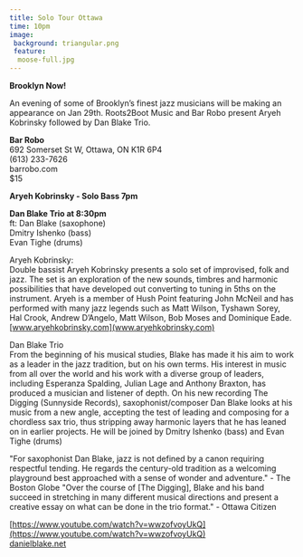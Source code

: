 ```yaml
---
title: Solo Tour Ottawa
time: 10pm
image:
 background: triangular.png
 feature:
  moose-full.jpg
---
```

**Brooklyn Now!**

An evening of some of Brooklyn’s finest jazz musicians will be making an appearance on Jan 29th. Roots2Boot Music and Bar Robo present Aryeh Kobrinsky followed by Dan Blake Trio. 

**Bar Robo**  
692 Somerset St W, Ottawa, ON K1R 6P4  
(613) 233-7626  
barrobo.com  
$15

**Aryeh Kobrinsky - Solo Bass 7pm**

**Dan Blake Trio at 8:30pm**  
ft: Dan Blake (saxophone)  
Dmitry Ishenko (bass)  
Evan Tighe (drums)  

Aryeh Kobrinsky:  
Double bassist Aryeh Kobrinsky presents a solo set of improvised, folk and jazz. The set is an exploration of the new sounds, timbres and harmonic possibilities that have developed out converting to tuning in 5ths on the instrument. Aryeh is a member of Hush Point featuring John McNeil and has performed with many jazz legends such as Matt Wilson, Tyshawn Sorey, Hal Crook, Andrew D’Angelo, Matt Wilson, Bob Moses and Dominique Eade.
[www.aryehkobrinsky.com](www.aryehkobrinsky.com)

Dan Blake Trio  
From the beginning of his musical studies, Blake has made it his aim to work as a leader in the jazz tradition, but on his own terms. His interest in music from all over the world and his work with a diverse group of leaders, including Esperanza Spalding, Julian Lage and Anthony Braxton, has produced a musician and listener of depth. On his new recording The Digging (Sunnyside Records), saxophonist/composer Dan Blake looks at his music from a new angle, accepting the test of leading and composing for a chordless sax trio, thus stripping away harmonic layers that he has leaned on in earlier projects. He will be joined by Dmitry Ishenko (bass) and Evan Tighe (drums)

"For saxophonist Dan Blake, jazz is not defined by a canon requiring respectful tending. He regards the century-old tradition as a welcoming playground best approached with a sense of wonder and adventure." - The Boston Globe
"Over the course of [The Digging], Blake and his band succeed in stretching in many different musical directions and present a creative essay on what can be done in the trio format." - Ottawa Citizen

[https://www.youtube.com/watch?v=wwzofvoyUkQ](https://www.youtube.com/watch?v=wwzofvoyUkQ)  
[danielblake.net](http://danielblake.net)